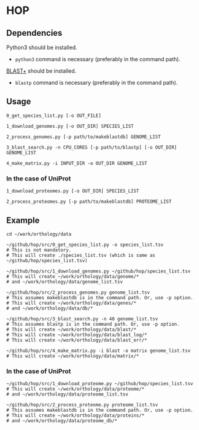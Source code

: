 # HOP

## Dependencies
Python3 should be installed.
- `python3` command is necessary (preferably in the command path).

[BLAST+](https://blast.ncbi.nlm.nih.gov/Blast.cgi?CMD=Web&PAGE_TYPE=BlastDocs&DOC_TYPE=Download) should be installed.
- `blastp` command is necessary (preferably in the command path).

## Usage
    0_get_species_list.py [-o OUT_FILE]

    1_download_genomes.py [-o OUT_DIR] SPECIES_LIST

    2_process_genomes.py [-p path/to/makeblastdb] GENOME_LIST

    3_blast_search.py -n CPU_CORES [-p path/to/blastp] [-o OUT_DIR] GENOME_LIST

    4_make_matrix.py -i INPUT_DIR -o OUT_DIR GENOME_LIST

### In the case of UniProt
    1_download_proteomes.py [-o OUT_DIR] SPECIES_LIST
    
    2_process_proteomes.py [-p path/to/makeblastdb] PROTEOME_LIST


## Example
    cd ~/work/orthology/data

    ~/github/hop/src/0_get_species_list.py -o species_list.tsv
    # This is not mandatory.
    # This will create ./species_list.tsv (which is same as ~/github/hop/species_list.tsv)

    ~/github/hop/src/1_download_genomes.py ~/github/hop/species_list.tsv
    # This will create ~/work/orthology/data/genome/*
    # and ~/work/orthology/data/genome_list.tsv

    ~/github/hop/src/2_process_genomes.py genome_list.tsv
    # This assumes makeblastdb is in the command path. Or, use -p option.
    # This will create ~/work/orthology/data/genes/*
    # and ~/work/orthology/data/db/*

    ~/github/hop/src/3_blast_search.py -n 40 genome_list.tsv
    # This assumes blastp is in the command path. Or, use -p option.
    # This will create ~/work/orthology/data/blast/*
    # This will create ~/work/orthology/data/blast_log/*
    # This will create ~/work/orthology/data/blast_err/*

    ~/github/hop/src/4_make_matrix.py -i blast -o matrix genome_list.tsv
    # This will create ~/work/orthology/data/matrix/*

### In the case of UniProt

    ~/github/hop/src/1_download_proteome.py ~/github/hop/species_list.tsv
    # This will create ~/work/orthology/data/proteome/*
    # and ~/work/orthology/data/proteome_list.tsv

    ~/github/hop/src/2_process_proteome.py proteome_list.tsv
    # This assumes makeblastdb is in the command path. Or, use -p option.
    # This will create ~/work/orthology/data/proteins/*
    # and ~/work/orthology/data/proteome_db/*
